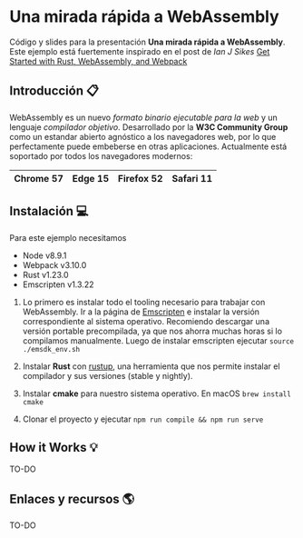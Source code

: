 # Una mirada rápida a WebAssembly

Código y slides para la presentación **Una mirada rápida a WebAssembly**. Este ejemplo está fuertemente inspirado en el post de *Ian J Sikes* [Get Started with Rust, WebAssembly, and Webpack](https://medium.com/@ianjsikes/get-started-with-rust-webassembly-and-webpack-58d28e219635)

## Introducción :clipboard:
WebAssembly es un nuevo *formato binario ejecutable para la web* y un lenguaje *compilador objetivo*. Desarrollado por la **W3C Community Group** como un estandar abierto agnóstico a los navegadores web, por lo que perfectamente puede embeberse en otras aplicaciones.
Actualmente está soportado por todos los navegadores modernos:

| Chrome 57  | Edge 15  | Firefox 52  | Safari 11  |
|------------|----------|-------------|------------|

## Instalación :computer:
Para este ejemplo necesitamos

* Node v8.9.1
* Webpack v3.10.0
* Rust v1.23.0
* Emscripten v1.3.22

1. Lo primero es instalar todo el tooling necesario para trabajar con WebAssembly. Ir a la página de [Emscripten](http://kripken.github.io/emscripten-site/) e instalar la versión correspondiente al sistema operativo. Recomiendo descargar una versión portable precompilada, ya que nos ahorra muchas horas si lo compilamos manualmente. Luego de instalar emscripten ejecutar ```source ./emsdk_env.sh```

2. Instalar **Rust** con [rustup](https://www.rustup.rs/), una herramienta que nos permite instalar el compilador y sus versiones (stable y nightly).

3. Instalar **cmake** para nuestro sistema operativo. En macOS ```brew install cmake``` 

4. Clonar el proyecto y ejecutar ```npm run compile && npm run serve```

## How it Works :bulb:

TO-DO

## Enlaces y recursos :earth_americas:

TO-DO
